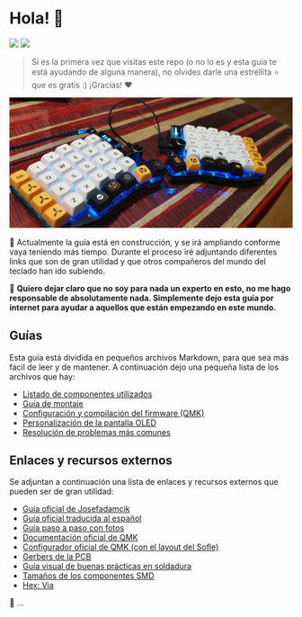 # Hola! 👋

![](https://img.shields.io/badge/Status-Work%20in%20progress-yellow) ![](https://img.shields.io/badge/Version-0.1.0-blue)


> Si es la primera vez que visitas este repo (o no lo es y esta guía te está ayudando de alguna manera), no olvides darle una estrellita ⭐ que es gratis :) ¡Gracias! ❤️

![Sofle Keyboard](./imgs/Header.jpg)

🚧 Actualmente la guía está en construcción, y se irá ampliando conforme vaya teniendo más tiempo.
Durante el proceso iré adjuntando diferentes links que son de gran utilidad y que otros compañeros del mundo del teclado han ido subiendo.

🚨 **Quiero dejar claro que no soy para nada un experto en esto, no me hago responsable de absolutamente nada. Simplemente dejo esta guía por internet para ayudar a aquellos que están empezando en este mundo.**

## Guías

Esta guía está dividida en pequeños archivos Markdown, para que sea más fácil de leer y de mantener. A continuación dejo una pequeña lista de los archivos que hay:

- [Listado de componentes utilizados](./docs/Components.md)
- [Guía de montaje](./docs/Assembly.md)
- [Configuración y compilación del firmware (QMK)](./docs/SetupFirmware.md)
- [Personalización de la pantalla OLED](./docs/CustomOLED.md)
- [Resolución de problemas más comunes](./docs/Troubleshotting.md)

## Enlaces y recursos externos

Se adjuntan a continuación una lista de enlaces y recursos externos que pueden ser de gran utilidad:

- [Guía oficial de Josefadamcik](https://josefadamcik.github.io/SofleKeyboard/build_guide_rgb.html)
- [Guía oficial traducida al español](https://zonekeyboards.cl/assembly-sofle-rgb)
- [Guía paso a paso con fotos](https://docs.beekeeb.com/build-guide/sofle-rgb-v2.1-soflekeyboard-build-log-guide-with-photos)
- [Documentación oficial de QMK](https://docs.qmk.fm/#/)
- [Configurador oficial de QMK (con el layout del Sofle)](https://config.qmk.fm/#/sofle/rev1/LAYOUT)
- [Gerbers de la PCB](https://github.com/josefadamcik/SofleKeyboard/tree/master/Gerbers/RGB)
- [Guía visual de buenas prácticas en soldadura](https://hacedores.com/13-problemas-de-soldadura-de-pcbs/)
- [Tamaños de los componentes SMD](https://eulerprecision.com/es/nuestra-tarjeta-de-visita-para-ingenieros/)
- [Hex: Via]()

🚧 ...
